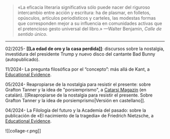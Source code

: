 >«La eficacia literaria significativa sólo puede nacer del riguroso intercambio entre acción y escritura: ha de plasmar, en folletos, opúsculos, artículos periodísticos y carteles, las modestas formas que corresponden mejor a su influencia en comunidades activas que el pretencioso gesto universal del libro.»
>—Walter Benjamin, *Calle de sentido único*.

- - -

02/2025- **[[La edad de oro y la casa perdida]]**: discursos sobre la nostalgia, investidura del presidente Trump y nuevo disco del cantante Bad Bunny (autopublicado).

11/2024- La pregunta filosófica por el “concepto”: más allá de Kant, a [Educational Evidence](https://educationalevidence.com/la-pregunta-filosofica-por-el-concepto-mas-alla-de-kant/).

05/2024- Reapropiarse de la nostalgia para resistir el presente: sobre Grafton Tanner y la idea de "porsiemprismo", a [Catarsi Magazin](https://catarsimagazin.cat/nostalgia-per-resistir-el-present/) (en catalán). [[Reapropiarse de la nostalgia para resistir el presente. Sobre Grafton Tanner y la idea de porsiemprismo|Versión en castellano]].

04/2024- La Filología del futuro y la Academia del pasado: sobre la publicación de «El nacimiento de la tragedia» de Friedrich Nietzsche, a [Educational Evidence](https://educationalevidence.com/la-filologia-del-futuro-y-la-academia-del-pasado-sobre-la-publicacion-de-el-nacimiento-de-la-tragedia-de-friedrich-nietzsche/).

![[collage-r.png]]